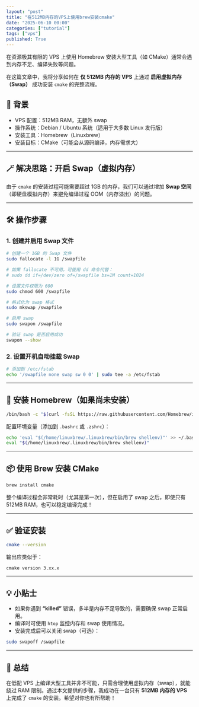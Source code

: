 ```yaml
---
layout: "post"
title: "在512MB内存的VPS上使用brew安装cmake"
date: "2025-06-10 00:00"
categories: ["tutorial"]
tags: ["vps"]
published: True
---
```


在资源极其有限的 VPS 上使用 Homebrew 安装大型工具（如 CMake）通常会遇到内存不足、编译失败等问题。

在这篇文章中，我将分享如何在 **仅 512MB 内存的 VPS** 上通过 **启用虚拟内存（Swap）** 成功安装 `cmake` 的完整流程。

<!--more-->

## 🧾 背景

- VPS 配置：512MB RAM，无额外 swap
- 操作系统：Debian / Ubuntu 系统（适用于大多数 Linux 发行版）
- 安装工具：Homebrew（Linuxbrew）
- 安装目标：CMake（可能会从源码编译，内存需求大）

---

## 🪄 解决思路：开启 Swap（虚拟内存）

由于 `cmake` 的安装过程可能需要超过 1GB 的内存，我们可以通过增加 **Swap 空间**（即硬盘模拟内存）来避免编译过程 OOM（内存溢出）的问题。

---

## 🛠️ 操作步骤

### 1. 创建并启用 Swap 文件

```bash
# 创建一个 1GB 的 Swap 文件
sudo fallocate -l 1G /swapfile

# 如果 fallocate 不可用，可使用 dd 命令代替：
# sudo dd if=/dev/zero of=/swapfile bs=1M count=1024

# 设置文件权限为 600
sudo chmod 600 /swapfile

# 格式化为 swap 格式
sudo mkswap /swapfile

# 启用 swap
sudo swapon /swapfile

# 验证 swap 是否启用成功
swapon --show
````

### 2. 设置开机自动挂载 Swap

```bash
# 添加到 /etc/fstab
echo '/swapfile none swap sw 0 0' | sudo tee -a /etc/fstab
```

---

## 🍺 安装 Homebrew（如果尚未安装）

```bash
/bin/bash -c "$(curl -fsSL https://raw.githubusercontent.com/Homebrew/install/HEAD/install.sh)"
```

配置环境变量（添加到 `.bashrc` 或 `.zshrc`）：

```bash
echo 'eval "$(/home/linuxbrew/.linuxbrew/bin/brew shellenv)"' >> ~/.bashrc
eval "$(/home/linuxbrew/.linuxbrew/bin/brew shellenv)"
```

---

## 📦 使用 Brew 安装 CMake

```bash
brew install cmake
```

整个编译过程会非常耗时（尤其是第一次），但在启用了 swap 之后，即使只有 512MB RAM，也可以稳定编译完成！

---

## ✅ 验证安装

```bash
cmake --version
```

输出应类似于：

```
cmake version 3.xx.x
```

---

## 💡 小贴士

* 如果你遇到 **“killed”** 错误，多半是内存不足导致的，需要确保 swap 正常启用。
* 编译时可使用 `htop` 监控内存和 swap 使用情况。
* 安装完成后可以关闭 swap（可选）：

```bash
sudo swapoff /swapfile
```

---

## 🏁 总结

在低配 VPS 上编译大型工具并非不可能，只需合理使用虚拟内存（swap），就能绕过 RAM 限制。通过本文提供的步骤，我成功在一台只有 **512MB 内存的 VPS** 上完成了 `cmake` 的安装。希望对你也有所帮助！

